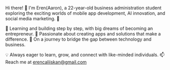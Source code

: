 Hi there! 👋
I'm Eren(Aaron), a 22-year-old business administration student exploring the exciting worlds of mobile app development, AI innovation, and social media marketing. 🌟

🔹 Learning and building step by step, with big dreams of becoming an entrepreneur.
🔹 Passionate about creating apps and solutions that make a difference.
🔹 On a journey to bridge the gap between technology and business.

💡 Always eager to learn, grow, and connect with like-minded individuals.
📫 Reach me at erencaliiskan@gmail.com

<!---
erencaliiskan/erencaliiskan is a ✨ special ✨ repository because its `README.md` (this file) appears on your GitHub profile.
You can click the Preview link to take a look at your changes.
--->
